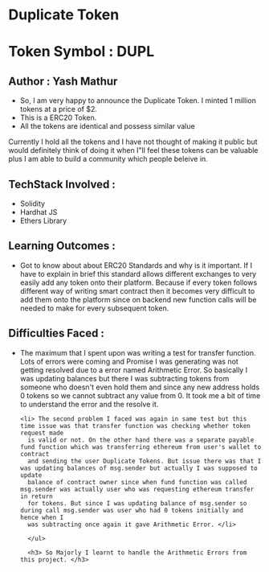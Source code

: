 <h1> Duplicate Token </h1>
<h1> Token Symbol : DUPL </h1>

<h2>Author : Yash Mathur </h2>

<ul>
 <li>So, I am very happy to announce the Duplicate Token. I minted 1 million tokens at a price of $2. </li>
 <li> This is a ERC20 Token. </li>
 <li>All the tokens are identical and possess similar value</li>
  
  </ul>
  
  
 <p> Currently I hold all the tokens and I have not thought of making it public but would definitely think of doing it when I"ll feel these tokens can be valuable plus I am able to build a community which people beleive in. </p>
 
 <h2> TechStack Involved : </h2>
 <ul>
  <li> Solidity </li>
  <li> Hardhat JS </li>
  <li> Ethers Library </li>
</ul>

<h2> Learning Outcomes : </h2>
<ul>
  <li> Got to know about about ERC20 Standards and why is it important. If I have to explain in brief this standard allows different exchanges to very
    easily add any token onto their platform. Because if every token follows different way of writing smart contract then it becomes very difficult to add
    them onto the platform since on backend new function calls will be needed to make for every subsequent token. </li>
  
  </ul>
  
 <h2> Difficulties Faced : </h2>
 
 <ul>
  <li> The maximum that I spent upon was writing a test for transfer function. Lots of errors were coming and Promise I was generating was not getting 
    resolved due to a error named Arithmetic Error. So basically I was updating balances but there I was subtracting tokens from someone who doesn't
    even hold them and since any new address holds 0 tokens so we cannot subtract any value from 0. It took me a bit of time to understand the error and
   the resolve it. </li>
  
    <li> The second problem I faced was again in same test but this time issue was that transfer function was checking whether token request made
      is valid or not. On the other hand there was a separate payable fund function which was transferring ethereum from user's wallet to contract
      and sending the user Duplicate Tokens. But issue there was that I was updating balances of msg.sender but actually I was supposed to update
      balance of contract owner since when fund function was called msg.sender was actually user who was requesting ethereum transfer in return
      for tokens. But since I was updating balance of msg.sender so during call msg.sender was user who had 0 tokens initially and hence when I
      was subtracting once again it gave Arithmetic Error. </li>
      
      </ul>
      
      <h3> So Majorly I learnt to handle the Arithmetic Errors from this project. </h3>
      
